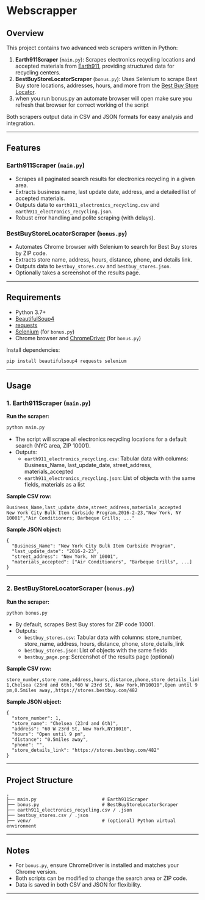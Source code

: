 # Webscrapper

## Overview

This project contains two advanced web scrapers written in Python:

1. **Earth911Scraper** (`main.py`): Scrapes electronics recycling locations and accepted materials from [Earth911](https://search.earth911.com/), providing structured data for recycling centers.
2. **BestBuyStoreLocatorScraper** (`bonus.py`): Uses Selenium to scrape Best Buy store locations, addresses, hours, and more from the [Best Buy Store Locator](https://www.bestbuy.com/site/store-locator).
3. when you run bonus.py an automate browser will open make sure you refresh that browser for correct working of the script 

Both scrapers output data in CSV and JSON formats for easy analysis and integration.

---

## Features

### Earth911Scraper (`main.py`)
- Scrapes all paginated search results for electronics recycling in a given area.
- Extracts business name, last update date, address, and a detailed list of accepted materials.
- Outputs data to `earth911_electronics_recycling.csv` and `earth911_electronics_recycling.json`.
- Robust error handling and polite scraping (with delays).

### BestBuyStoreLocatorScraper (`bonus.py`)
- Automates Chrome browser with Selenium to search for Best Buy stores by ZIP code.
- Extracts store name, address, hours, distance, phone, and details link.
- Outputs data to `bestbuy_stores.csv` and `bestbuy_stores.json`.
- Optionally takes a screenshot of the results page.

---

## Requirements

- Python 3.7+
- [BeautifulSoup4](https://pypi.org/project/beautifulsoup4/)
- [requests](https://pypi.org/project/requests/)
- [Selenium](https://pypi.org/project/selenium/) (for `bonus.py`)
- Chrome browser and [ChromeDriver](https://chromedriver.chromium.org/) (for `bonus.py`)

Install dependencies:
```bash
pip install beautifulsoup4 requests selenium
```

---

## Usage

### 1. Earth911Scraper (`main.py`)

**Run the scraper:**
```bash
python main.py
```

- The script will scrape all electronics recycling locations for a default search (NYC area, ZIP 10001).
- Outputs:
  - `earth911_electronics_recycling.csv`: Tabular data with columns: Business_Name, last_update_date, street_address, materials_accepted
  - `earth911_electronics_recycling.json`: List of objects with the same fields, materials as a list

**Sample CSV row:**
```
Business_Name,last_update_date,street_address,materials_accepted
New York City Bulk Item Curbside Program,2016-2-23,"New York, NY 10001","Air Conditioners; Barbeque Grills; ..."
```

**Sample JSON object:**
```
{
  "Business_Name": "New York City Bulk Item Curbside Program",
  "last_update_date": "2016-2-23",
  "street_address": "New York, NY 10001",
  "materials_accepted": ["Air Conditioners", "Barbeque Grills", ...]
}
```

---

### 2. BestBuyStoreLocatorScraper (`bonus.py`)

**Run the scraper:**
```bash
python bonus.py
```

- By default, scrapes Best Buy stores for ZIP code 10001.
- Outputs:
  - `bestbuy_stores.csv`: Tabular data with columns: store_number, store_name, address, hours, distance, phone, store_details_link
  - `bestbuy_stores.json`: List of objects with the same fields
  - `bestbuy_page.png`: Screenshot of the results page (optional)

**Sample CSV row:**
```
store_number,store_name,address,hours,distance,phone,store_details_link
1,Chelsea (23rd and 6th),"60 W 23rd St, New York,NY10010",Open until 9 pm,0.5miles away,,https://stores.bestbuy.com/482
```

**Sample JSON object:**
```
{
  "store_number": 1,
  "store_name": "Chelsea (23rd and 6th)",
  "address": "60 W 23rd St, New York,NY10010",
  "hours": "Open until 9 pm",
  "distance": "0.5miles away",
  "phone": "",
  "store_details_link": "https://stores.bestbuy.com/482"
}
```

---

## Project Structure

```
.
├── main.py                        # Earth911Scraper
├── bonus.py                       # BestBuyStoreLocatorScraper
├── earth911_electronics_recycling.csv / .json
├── bestbuy_stores.csv / .json
├── venv/                          # (optional) Python virtual environment
```

---

## Notes
- For `bonus.py`, ensure ChromeDriver is installed and matches your Chrome version.
- Both scripts can be modified to change the search area or ZIP code.
- Data is saved in both CSV and JSON for flexibility.

---

